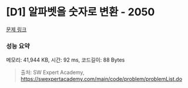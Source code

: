 # [D1] 알파벳을 숫자로 변환 - 2050 

[문제 링크](https://swexpertacademy.com/main/code/problem/problemDetail.do?contestProbId=AV5QLGxKAzQDFAUq) 

### 성능 요약

메모리: 41,944 KB, 시간: 92 ms, 코드길이: 88 Bytes



> 출처: SW Expert Academy, https://swexpertacademy.com/main/code/problem/problemList.do